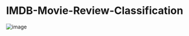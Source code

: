 # IMDB-Movie-Review-Classification
![image](https://user-images.githubusercontent.com/113231185/213904605-7879dc94-7bf5-4ccb-89e8-c94b2e263662.png)
